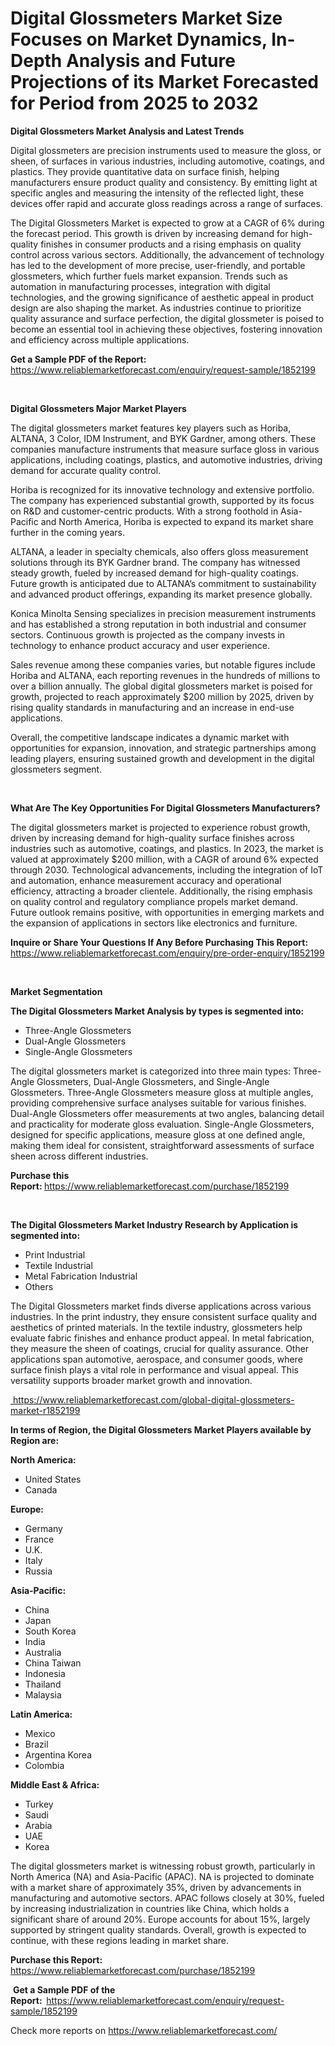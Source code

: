 <p><h1>Digital Glossmeters Market Size Focuses on Market Dynamics, In-Depth Analysis and Future Projections of its Market Forecasted for Period from 2025 to 2032</h1></p><p><strong>Digital Glossmeters Market Analysis and Latest Trends</strong></p>
<p><p>Digital glossmeters are precision instruments used to measure the gloss, or sheen, of surfaces in various industries, including automotive, coatings, and plastics. They provide quantitative data on surface finish, helping manufacturers ensure product quality and consistency. By emitting light at specific angles and measuring the intensity of the reflected light, these devices offer rapid and accurate gloss readings across a range of surfaces.</p><p>The Digital Glossmeters Market is expected to grow at a CAGR of 6% during the forecast period. This growth is driven by increasing demand for high-quality finishes in consumer products and a rising emphasis on quality control across various sectors. Additionally, the advancement of technology has led to the development of more precise, user-friendly, and portable glossmeters, which further fuels market expansion. Trends such as automation in manufacturing processes, integration with digital technologies, and the growing significance of aesthetic appeal in product design are also shaping the market. As industries continue to prioritize quality assurance and surface perfection, the digital glossmeter is poised to become an essential tool in achieving these objectives, fostering innovation and efficiency across multiple applications.</p></p>
<p><strong>Get a Sample PDF of the Report:&nbsp;</strong> <a href="https://www.reliablemarketforecast.com/enquiry/request-sample/1852199?utm_campaign=2876&utm_medium=2&utm_source=Github&utm_content=ia&utm_term=27032025&utm_id=digital-glossmeters">https://www.reliablemarketforecast.com/enquiry/request-sample/1852199</a></p>
<p>&nbsp;</p>
<p><strong>Digital Glossmeters Major Market Players</strong></p>
<p><p>The digital glossmeters market features key players such as Horiba, ALTANA, 3 Color, IDM Instrument, and BYK Gardner, among others. These companies manufacture instruments that measure surface gloss in various applications, including coatings, plastics, and automotive industries, driving demand for accurate quality control.</p><p>Horiba is recognized for its innovative technology and extensive portfolio. The company has experienced substantial growth, supported by its focus on R&D and customer-centric products. With a strong foothold in Asia-Pacific and North America, Horiba is expected to expand its market share further in the coming years.</p><p>ALTANA, a leader in specialty chemicals, also offers gloss measurement solutions through its BYK Gardner brand. The company has witnessed steady growth, fueled by increased demand for high-quality coatings. Future growth is anticipated due to ALTANA’s commitment to sustainability and advanced product offerings, expanding its market presence globally.</p><p>Konica Minolta Sensing specializes in precision measurement instruments and has established a strong reputation in both industrial and consumer sectors. Continuous growth is projected as the company invests in technology to enhance product accuracy and user experience.</p><p>Sales revenue among these companies varies, but notable figures include Horiba and ALTANA, each reporting revenues in the hundreds of millions to over a billion annually. The global digital glossmeters market is poised for growth, projected to reach approximately $200 million by 2025, driven by rising quality standards in manufacturing and an increase in end-use applications.</p><p>Overall, the competitive landscape indicates a dynamic market with opportunities for expansion, innovation, and strategic partnerships among leading players, ensuring sustained growth and development in the digital glossmeters segment.</p></p>
<p>&nbsp;</p>
<p><strong>What Are The Key Opportunities For Digital Glossmeters Manufacturers?</strong></p>
<p><p>The digital glossmeters market is projected to experience robust growth, driven by increasing demand for high-quality surface finishes across industries such as automotive, coatings, and plastics. In 2023, the market is valued at approximately $200 million, with a CAGR of around 6% expected through 2030. Technological advancements, including the integration of IoT and automation, enhance measurement accuracy and operational efficiency, attracting a broader clientele. Additionally, the rising emphasis on quality control and regulatory compliance propels market demand. Future outlook remains positive, with opportunities in emerging markets and the expansion of applications in sectors like electronics and furniture.</p></p>
<p><strong>Inquire or Share Your Questions If Any Before Purchasing This Report:</strong> <a href="https://www.reliablemarketforecast.com/enquiry/pre-order-enquiry/1852199?utm_campaign=2876&utm_medium=2&utm_source=Github&utm_content=ia&utm_term=27032025&utm_id=digital-glossmeters">https://www.reliablemarketforecast.com/enquiry/pre-order-enquiry/1852199</a></p>
<p>&nbsp;</p>
<p><strong>Market Segmentation</strong></p>
<p><strong>The Digital Glossmeters Market Analysis by types is segmented into:</strong></p>
<p><ul><li>Three-Angle Glossmeters</li><li>Dual-Angle Glossmeters</li><li>Single-Angle Glossmeters</li></ul></p>
<p><p>The digital glossmeters market is categorized into three main types: Three-Angle Glossmeters, Dual-Angle Glossmeters, and Single-Angle Glossmeters. Three-Angle Glossmeters measure gloss at multiple angles, providing comprehensive surface analyses suitable for various finishes. Dual-Angle Glossmeters offer measurements at two angles, balancing detail and practicality for moderate gloss evaluation. Single-Angle Glossmeters, designed for specific applications, measure gloss at one defined angle, making them ideal for consistent, straightforward assessments of surface sheen across different industries.</p></p>
<p><strong>Purchase this Report:&nbsp;</strong><a href="https://www.reliablemarketforecast.com/purchase/1852199?utm_campaign=2876&utm_medium=2&utm_source=Github&utm_content=ia&utm_term=27032025&utm_id=digital-glossmeters">https://www.reliablemarketforecast.com/purchase/1852199</a></p>
<p>&nbsp;</p>
<p><strong>The Digital Glossmeters Market Industry Research by Application is segmented into:</strong></p>
<p><ul><li>Print Industrial</li><li>Textile Industrial</li><li>Metal Fabrication Industrial</li><li>Others</li></ul></p>
<p><p>The Digital Glossmeters market finds diverse applications across various industries. In the print industry, they ensure consistent surface quality and aesthetics of printed materials. In the textile industry, glossmeters help evaluate fabric finishes and enhance product appeal. In metal fabrication, they measure the sheen of coatings, crucial for quality assurance. Other applications span automotive, aerospace, and consumer goods, where surface finish plays a vital role in performance and visual appeal. This versatility supports broader market growth and innovation.</p></p>
<p><a href="https://www.reliablemarketforecast.com/global-digital-glossmeters-market-r1852199?utm_campaign=2876&utm_medium=2&utm_source=Github&utm_content=ia&utm_term=27032025&utm_id=digital-glossmeters">&nbsp;https://www.reliablemarketforecast.com/global-digital-glossmeters-market-r1852199</a></p>
<p><strong>In terms of Region, the Digital Glossmeters Market Players available by Region are:</strong></p>
<p>
    <p> <strong> North America: </strong>
        <ul>
            <li>United States</li>
            <li>Canada</li>
        </ul>
        </p> 
    <p> <strong> Europe: </strong>
        <ul>
            <li>Germany</li>
            <li>France</li>
            <li>U.K.</li>
            <li>Italy</li>
            <li>Russia</li>
        </ul>
        </p> 
    <p> <strong> Asia-Pacific: </strong>
        <ul>
            <li>China</li>
            <li>Japan</li>
            <li>South Korea</li>
            <li>India</li>
            <li>Australia</li>
            <li>China Taiwan</li>
            <li>Indonesia</li>
            <li>Thailand</li>
            <li>Malaysia</li>
        </ul>
        </p> 
    <p> <strong> Latin America: </strong>
        <ul>
            <li>Mexico</li>
            <li>Brazil</li>
            <li>Argentina Korea</li>
            <li>Colombia</li>
        </ul>
        </p> 
    <p> <strong> Middle East & Africa: </strong>
        <ul>
            <li>Turkey</li>
            <li>Saudi</li>
            <li>Arabia</li>
            <li>UAE</li>
            <li>Korea</li>
        </ul>
    </p>
    </p>
<p><p>The digital glossmeters market is witnessing robust growth, particularly in North America (NA) and Asia-Pacific (APAC). NA is projected to dominate with a market share of approximately 35%, driven by advancements in manufacturing and automotive sectors. APAC follows closely at 30%, fueled by increasing industrialization in countries like China, which holds a significant share of around 20%. Europe accounts for about 15%, largely supported by stringent quality standards. Overall, growth is expected to continue, with these regions leading in market share.</p></p>
<p><strong>Purchase this Report: </strong><a href="https://www.reliablemarketforecast.com/purchase/1852199?utm_campaign=2876&utm_medium=2&utm_source=Github&utm_content=ia&utm_term=27032025&utm_id=digital-glossmeters">https://www.reliablemarketforecast.com/purchase/1852199</a></p>
<p>&nbsp;<strong>Get a Sample PDF of the Report:&nbsp;&nbsp;</strong><a href="https://www.reliablemarketforecast.com/enquiry/request-sample/1852199?utm_campaign=2876&utm_medium=2&utm_source=Github&utm_content=ia&utm_term=27032025&utm_id=digital-glossmeters">https://www.reliablemarketforecast.com/enquiry/request-sample/1852199</a></p>
<p><strong></strong></p>
<p>Check more reports on <a href="https://www.reliablemarketforecast.com/?utm_campaign=2876&utm_medium=2&utm_source=Github&utm_content=ia&utm_term=27032025&utm_id=digital-glossmeters">https://www.reliablemarketforecast.com/</a></p>